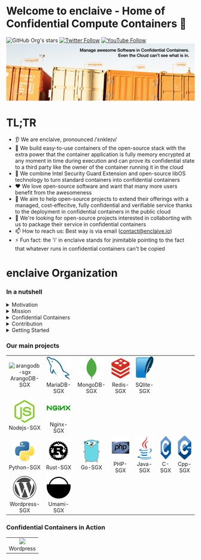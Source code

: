 # Welcome to enclaive - Home of Confidential Compute Containers 👋 

![GitHub Org's stars](https://img.shields.io/github/stars/enclaive?style=social)
[![Twitter Follow](https://img.shields.io/twitter/follow/enclaive_io?style=social)](https://twitter.com/enclaive_io)
[![YouTube Follow](https://img.shields.io/youtube/channel/views/UChuBVOzH6WY7d31UcqMgMLg?style=social)](https://www.youtube.com/channel/UChuBVOzH6WY7d31UcqMgMLg)
![enclaive.io](/images/container.jpeg)

# TL;TR
* 👂 We are enclaive, pronounced /ˈɛnkleɪv/ 
* 🔭 We build easy-to-use containers of the open-source stack with the extra power that the container application is fully memory encrypted at any moment in time during execution and can prove its confidential state to a third party like the owner of the container running it in the cloud
* 🕺 We combine Intel Security Guard Extension and open-source libOS technology to turn standard containers into confidential containers
* ❤️ We love open-source software and want that many more users benefit from the awesomeness
* 🤝 We aim to help open-source projects to extend their offerings with a managed, cost-effecitve, fully confidential and verifiable service thanks to the deployment in confidential containers in the public cloud
* 🤔 We're looking for open-source projects interested in collaborting with us to package their service in confidential containers
* 📫 How to reach us: Best way is via email (contact@enclaive.io)
* ⚡ Fun fact: the 'i' in enclaive stands for <u>i</u>nimitable pointing to the fact that whatever runs in confidential containers can't be copied

# enclaive Organization
### In a nutshell
<details>
<summary>Motivation </summary>
<br>
Let's be frank. Open-source software is awesome! So many projects have been created in the last decades that shaped the entire software industry. Even enterprises have realized the value and importance of open-source software. Instead of reinventing the wheel and writing proprietary software from scratch, enterprises deploy open-source software to build business applications. The enterprise-wide acceptance of open-source software has helped many community projects to establish a sustainable business model around, paving the ground to make a living out of a passionate idea. 
<br></br>
Open-source projects employ a variety of business models to solve the challenge of how to make money providing software that is by definition licensed free of charge. Each of these business strategies rests on the premise that users of open-source technologies are willing to purchase additional software features under proprietary licenses, or purchase other services or elements of value that complement the open-source software that is core to the business. This additional value can be, but not limited to, enterprise-grade features and up-time guarantees (often via a service-level agreement) to satisfy business or compliance requirements, performance and efficiency gains by features not yet available in the open source version, legal protection (e.g., indemnification from copyright or patent infringement), or professional support/training/consulting that are typical of proprietary software applications. 
<br></br>
In recent years we see a growing interest for <b>managed services</b>. Enterprises use the software without the burden of being in charge of the hosting infrastracture and its availability, as well as the updatability and security of the software. Although enterprises have numerous benefits from managed offerings, they are hesistant! The key reason is lack of control. Granting a third party the permission to manage software applications, raises a lot of trust, security, privacy and compliance issues what does not go along with enterprise policies. In some cases, in which IT resources are scarce, managed services are desperately desired, however they are ruled out strictly due to the named reasons. Software companies are thus left with the provisioning of first, second and third level support and are taken the ability to scale.
<br><br>
</details>
<details>
<summary>Mission </summary>
<br>
Our mission is to make open-source software deployable everywhere by everyone. By everyone we mean any individual, any business or any industry. By everywhere we mean any execution platform, be it private or be it public. 
We envision the further democratization of open-source software. The notion of free choice behind open-source software extends to free deployment. No one should be stopped from using open-source software anywhere. 
<br><br>
</details>
<details><summary>Confidential Containers</summary>
    <br>
    <details><summary>TL;TR</summary>
    <br>
        Confidenital Containers execute programs with the addition that 
         <br>
         <ul>
          <li>at any moment in time throughout the execution the process runs in encrypted memory  </li>    
          <li>the authenticity of the confidential execution is verifiable </li>
        </ul>
        They are compatible with Docker, Docker Swarm and Kubernetes.
        <br><br>
    </details>
    <details><summary>A Primer</summary>
        <br>        
        <p>Hardware-graded Security</p>
        Confidential Containers leverage Intel's Security Guard Extension (SGX) technology, enriching the processor architecture with special registers for key storage and cryptoraphic algorithms as well as a memory management unit with the ability to allocate physical memory for encrypted processes, called enclaves. It is important to note solely the CPU has the capability to decrypt processes running in encrypted memory;  key material is generated at random during boot and inaccessible through software.
        <br><br>
        <p>Threat Model</p>
        Exactly the hardware-graded isolation fortifies program executions in untrusted environments. By design Confidential Containers protect enclaved processes against malicious/corrupted   
        <br>
        <ul>
        <li>nested applications </li>
        <li>hypervisor </li>
        <li>kernel </li>
        <li>bootloader </li>
        </ul>   
        caused by attacks like container esacalation, buffer overflow, return oriented programing, spektre, meltdown, rowhammer and various forms of rootkits. 
        <br><br>
        <p>Local and Remote Attestation</p>
        In untrusted execution environments memory encryption is insufficient. Malicious environments may replace the container before execution. To this end, confindential containers have a unique cryptographic identity. During the container build process the author signs the application. With the corresponding key material one can verify the authenticity of the confidential container. Local attestation is a supported cryptographic protocol to locally verify the container authenticity. Here, the CPU takes the role of a trusted auditor. It measures the fingerprint of the enclaved application. Remote attestation goes one step further and allows a client to verify the authenticity. The protocol resembles the concept of local attestation and generate a cryptographic report (kinda an X.509 certificate). The aim is proving to a remote party that the platform has executed the right container. Thus, the ideal use case for remote attestation is the assurance of proper container execution in public clouds.   
        <br><br>
        <p>Key Management and Key Provisioning</p>
        Confidential containers load like off-the-shelf containers a program into the memory before execution. While remote attestation safeguards the authenticity and integrity, the approach does not prevent the untrusted environment from scrutinizing the container including the file system. For example, a Web server container is typically packaged with the server's SSL/TLS certificate and secret key. In the light of untrusted environments this approach is vulnerable and requires additional measures. A rule of thumb is to avoid to include any secrets to the confidential container. As argued before, the untrusted environment may reverse engineer the secret from the container image. The solution chosen for confidential containers is to load the application into the encrypted memory without secrets. Before running the program a pre-main process loads from a key management server the secrets through a secure channel protocol, stores them in the enclave, and continues with the main execution. A bit more concrete, the key management server first remotely attests it talks to the right container and that the container is within encrypted memory before establishing a TLS connection into the enclave to transport the secrets. The protocol is referred to as secret key provisioning and aims to mutually authenticate key provider and container before sending the secret.  
        <br><br>
    </details>  
    <details><summary>Platform Prerequisites</summary>
        <br>    
        Confidential Containers require
        <br>
        <ul>
        <li>SGX2 enabled CPUs (Intel skylake and newer)</li>
        <li>installed drivers (streamlined in Linux kernel 5.11+)</li>
        <li>docker, docker-compose, kubernetes or compatible container platform
        </ul>   
    </details>  
     <br>
</details>
<details><summary>Contribution</summary>
    <br>   
    enclaive solicites any contribution that brings confidential containers to application. 
    Get in touch with us via email (contact@enclaive.io) or twitter (enclaive_io).
    <br><br>
</details> 
<details><summary>Getting Started</summary>
    <br>    
   We suggest you look into the wiki (tbd) to familiarize with the underlying technology and get the first containers packaged by enclaive running.
   <br><br>
</details> 

### Our main projects

<table>
<tr>
    <td align="center"><img alt="arangodb-sgx" height=64px src="https://avatars.githubusercontent.com/u/5547849">
      <br>ArangoDB-SGX</td>   
    <td align="center"><img alt="mysql-sgx" height=64px src="https://raw.githubusercontent.com/devicons/devicon/master/icons/mysql/mysql-plain.svg">
      <br>MariaDB-SGX</td>    
    <td align="center"><img alt="mongodb-sgx" height=64px src="https://raw.githubusercontent.com/devicons/devicon/master/icons/mongodb/mongodb-plain.svg">
      <br>MongoDB-SGX</td>    
    <td align="center"><img alt="redis-sgx" height=64px src="https://raw.githubusercontent.com/devicons/devicon/master/icons/redis/redis-plain.svg">
      <br>Redis-SGX</td>  
    <td align="center"><img alt="sqlite-sgx" height=64px src="https://raw.githubusercontent.com/devicons/devicon/master/icons/sqlite/sqlite-original.svg">
      <br>SQlite-SGX</td>   
</tr> 
<tr>
    <td align="center"><img alt="nodejs-sgx" height=64px src="https://raw.githubusercontent.com/devicons/devicon/master/icons/nodejs/nodejs-plain.svg">
      <br>Nodejs-SGX</td>     
    <td align="center"><img alt="nginx-sgx" height=64px src="https://raw.githubusercontent.com/devicons/devicon/master/icons/nginx/nginx-original.svg">
      <br>Nginx-SGX</td>             
</tr>
<tr>
     <td align="center"><img alt="python-sgx" height=64px src="https://raw.githubusercontent.com/devicons/devicon/master/icons/python/python-original.svg">
      <br>Python-SGX</td>     
    <td align="center"><img alt="rust-sgx" height=64px src="https://raw.githubusercontent.com/devicons/devicon/master/icons/rust/rust-plain.svg">
      <br>Rust-SGX</td>   
    <td align="center"><img alt="go-sgx" height=64px src="https://raw.githubusercontent.com/devicons/devicon/master/icons/go/go-original.svg">
      <br>Go-SGX</td> 
    <td align="center"><img alt="php-sgx" height=64px src="https://raw.githubusercontent.com/devicons/devicon/master/icons/php/php-original.svg">
      <br>PHP-SGX</td>        
    <td align="center"><img alt="java-sgx" height=64px src="https://raw.githubusercontent.com/devicons/devicon/master/icons/java/java-original.svg">
      <br>Java-SGX</td> 
    <td align="center"><img alt="c-sgx" height=64px src="https://raw.githubusercontent.com/devicons/devicon/master/icons/c/c-original.svg"><br>C-SGX</td> 
    <td align="center"><img alt="cplusplus-sgx" height=64px src="https://raw.githubusercontent.com/devicons/devicon/master/icons/cplusplus/cplusplus-original.svg"><br>Cpp-SGX</td>                                          
</tr>
<tr>
    <td align="center"><img alt="wordpress-sgx" height=64px src="https://raw.githubusercontent.com/devicons/devicon/master/icons/wordpress/wordpress-plain.svg"><br>Wordpress-SGX</td>
    <td align="center"><img alt="umami-sgx" height=64px src="https://raw.githubusercontent.com/umami-software/umami/master/public/safari-pinned-tab.svg"><br>Umami-SGX</td>
</tr>
</table>

### Confidential Containers in Action
<table style="width:100%">
<tr>
    <td align="center" width:"25%">
        <a href="https://www.youtube.com/watch?v=DbxZuflYtC8"><img src="https://img.youtube.com/vi/DbxZuflYtC8/0.jpg"></img></a>
        <br>Wordpress</td> 
     </td>

 </tr>
 </table>
      
      
